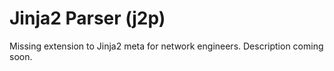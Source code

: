 # Jinja2 Parser (j2p)

Missing extension to Jinja2 meta for network engineers.
Description coming soon.